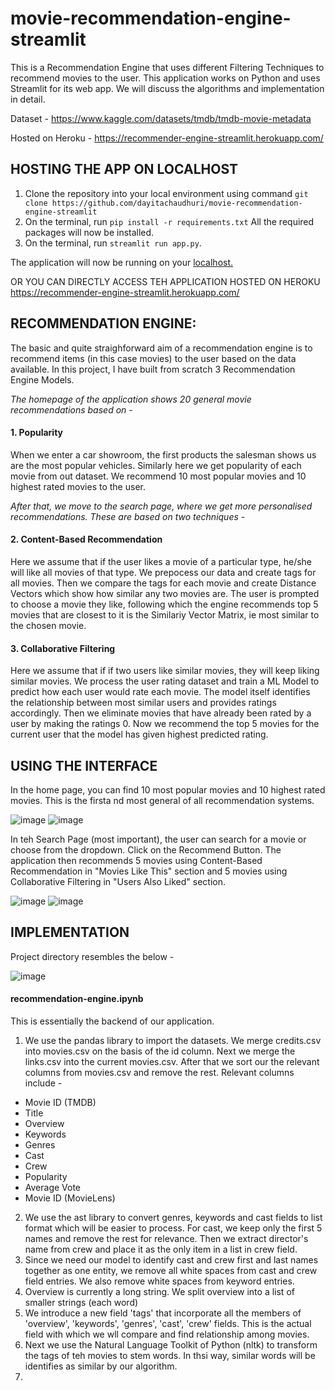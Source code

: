 # movie-recommendation-engine-streamlit

This is a Recommendation Engine that uses different Filtering Techniques to recommend movies to the user. This application works on Python and uses Streamlit for its web app. We will discuss the algorithms and implementation in detail.

Dataset - https://www.kaggle.com/datasets/tmdb/tmdb-movie-metadata

Hosted on Heroku - https://recommender-engine-streamlit.herokuapp.com/


## HOSTING THE APP ON LOCALHOST

1. Clone the repository into your local environment using command `git clone https://github.com/dayitachaudhuri/movie-recommendation-engine-streamlit`
2. On the terminal, run `pip install -r requirements.txt` All the required packages will now be installed.
3. On the terminal, run `streamlit run app.py`.

The application will now be running on your [localhost.](http://localhost:8501/)

OR YOU CAN DIRECTLY ACCESS TEH APPLICATION HOSTED ON HEROKU https://recommender-engine-streamlit.herokuapp.com/

## RECOMMENDATION ENGINE:

The basic and quite straighforward aim of a recommendation engine is to recommend items (in this case movies) to the user based on the data available. In this project, I have built from scratch 3 Recommendation Engine Models.

_The homepage of the application shows 20 general movie recommendations based on -_

#### 1. Popularity 

When we enter a car showroom, the first products the salesman shows us are the most popular vehicles. Similarly here we get popularity of each movie from out dataset. We recommend 10 most popular movies and 10 highest rated movies to the user.

_After that, we move to the search page, where we get more personalised recommendations. These are based on two techniques -_

#### 2. Content-Based Recommendation

Here we assume that if the user likes a movie of a particular type, he/she will like all movies of that type. We prepocess our data and create tags for all movies. Then we compare the tags for each movie and create Distance Vectors which show how similar any two movies are. The user is prompted to choose a movie they like, following which the engine recommends top 5 movies that are closest to it is the Similariy Vector Matrix, ie most similar to the chosen movie.

#### 3. Collaborative Filtering

Here we assume that if if two users like similar movies, they will keep liking similar movies. We process the user rating dataset and train a ML Model to predict how each user would rate each movie. The model itself identifies the relationship between most similar users and provides ratings accordingly. Then we eliminate movies that have already been rated by a user by making the ratings 0. Now we recommend the top 5 movies for the current user that the model has given highest predicted rating.

## USING THE INTERFACE

In the home page, you can find 10 most popular movies and 10 highest rated movies. This is the firsta nd most general of all recommendation systems.

![image](https://user-images.githubusercontent.com/77076578/170585862-e146667a-1c57-4442-93a1-cf25492e4185.png)
![image](https://user-images.githubusercontent.com/77076578/170586012-e236a6bb-4924-4634-95bb-18bf0634c3e4.png)

In teh Search Page (most important), the user can search for a movie or choose from the dropdown. Click on the Recommend Button. The application then recommends 5 movies using Content-Based Recommendation in "Movies Like This" section and 5 movies using Collaborative Filtering in "Users Also Liked" section.

![image](https://user-images.githubusercontent.com/77076578/170586080-514e5b8c-5140-4fe8-9f45-9fbf6568ced3.png)
![image](https://user-images.githubusercontent.com/77076578/170586252-d52371e7-8df9-4ef0-82b3-08689fe02677.png)

## IMPLEMENTATION

Project directory resembles the below - 

![image](https://user-images.githubusercontent.com/77076578/170717861-6bd78b5e-f11e-40a6-9fee-ced5bb8921d9.png)

#### recommendation-engine.ipynb

This is essentially the backend of our application.

1. We use the pandas library to import the datasets. We merge credits.csv into movies.csv on the basis of the id column. Next we merge the links.csv into the current movies.csv. After that we sort our the relevant columns from movies.csv and remove the rest. Relevant columns include -
- Movie ID (TMDB)
- Title
- Overview
- Keywords
- Genres
- Cast
- Crew
- Popularity
- Average Vote
- Movie ID (MovieLens)

2. We use the ast library to convert genres, keywords and cast fields to list format which will be easier to process. For cast, we keep only the first 5 names and remove the rest for relevance. Then we extract director's name from crew and place it as the only item in a list in crew field.
3. Since we need our model to identify cast and crew first and last names together as one entity, we remove all white spaces from cast and crew field entries. We also remove white spaces from keyword entries.
4. Overview is currently a long string. We split overview into a list of smaller strings (each word)
5. We introduce a new field 'tags' that incorporate all the members of 'overview', 'keywords', 'genres', 'cast', 'crew' fields. This is the actual field with which we wll compare and find relationship among movies.
6. Next we use the Natural Language Toolkit of Python (nltk) to transform the tags of teh movies to stem words. In thsi way, similar words will be identifies as similar by our algorithm.
7. 
